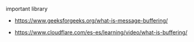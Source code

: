 
important library 

* https://www.geeksforgeeks.org/what-is-message-buffering/

* https://www.cloudflare.com/es-es/learning/video/what-is-buffering/
